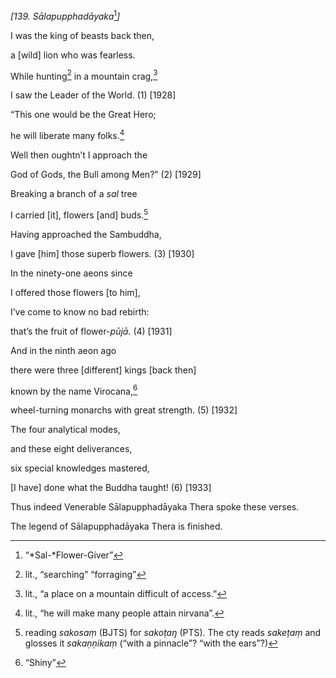 *\[139. Sālapupphadāyaka*[^1]*\]*

I was the king of beasts back then,

a \[wild\] lion who was fearless.

While hunting[^2] in a mountain crag,[^3]

I saw the Leader of the World. (1) \[1928\]

“This one would be the Great Hero;

he will liberate many folks.[^4]

Well then oughtn’t I approach the

God of Gods, the Bull among Men?” (2) \[1929\]

Breaking a branch of a *sal* tree

I carried \[it\], flowers \[and\] buds.[^5]

Having approached the Sambuddha,

I gave \[him\] those superb flowers. (3) \[1930\]

In the ninety-one aeons since

I offered those flowers \[to him\],

I’ve come to know no bad rebirth:

that’s the fruit of flower-*pūjā.* (4) \[1931\]

And in the ninth aeon ago

there were three \[different\] kings \[back then\]

known by the name Virocana,[^6]

wheel-turning monarchs with great strength. (5) \[1932\]

The four analytical modes,

and these eight deliverances,

six special knowledges mastered,

\[I have\] done what the Buddha taught! (6) \[1933\]

Thus indeed Venerable Sālapupphadāyaka Thera spoke these verses.

The legend of Sālapupphadāyaka Thera is finished.

[^1]: “*Sal-*Flower-Giver”

[^2]: lit., “searching” “forraging”

[^3]: lit., “a place on a mountain difficult of access.”

[^4]: lit., “he will make many people attain nirvana”.

[^5]: reading *sakosaṃ* (BJTS) for *sakoṭaŋ* (PTS). The cty reads
    *sakeṭaṃ* and glosses it *sakaṇṇikaṃ* (“with a pinnacle”? “with the
    ears”?)

[^6]: “Shiny”

